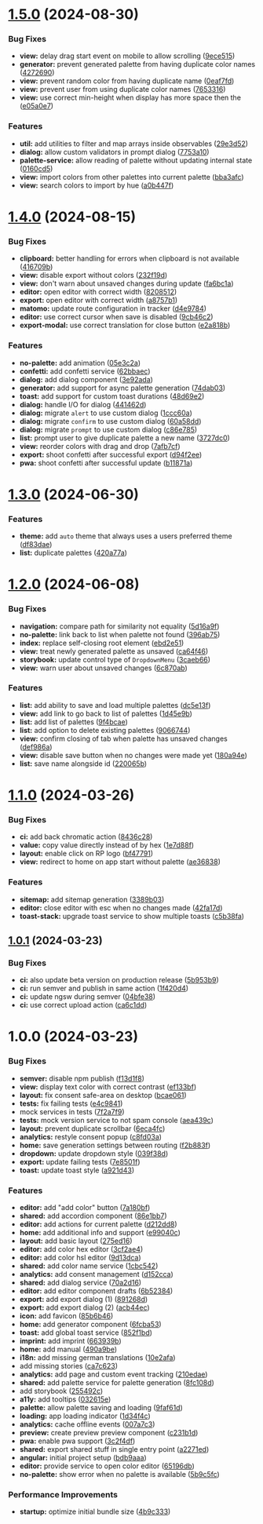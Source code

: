 # [1.5.0](https://github.com/pawcoding/Rainbow-Palette/compare/v1.4.0...v1.5.0) (2024-08-30)


### Bug Fixes

* **view:** delay drag start event on mobile to allow scrolling ([9ece515](https://github.com/pawcoding/Rainbow-Palette/commit/9ece5157ebd0da4e3b7ddb35ebfd0c489a91240c))
* **generator:** prevent generated palette from having duplicate color names ([4272690](https://github.com/pawcoding/Rainbow-Palette/commit/4272690682e9f89344c1d512f770466939c1a52c))
* **view:** prevent random color from having duplicate name ([0eaf7fd](https://github.com/pawcoding/Rainbow-Palette/commit/0eaf7fd4d4eec669d1e9ca03e519b194842da20c))
* **view:** prevent user from using duplicate color names ([7653316](https://github.com/pawcoding/Rainbow-Palette/commit/76533169b735315894c9832f75cf600a0e23e6eb))
* **view:** use correct min-height when display has more space then the ([e05a0e7](https://github.com/pawcoding/Rainbow-Palette/commit/e05a0e79d7c315ea3ae0b415a890df7daa3a2ca6))


### Features

* **util:** add utilities to filter and map arrays inside observables ([29e3d52](https://github.com/pawcoding/Rainbow-Palette/commit/29e3d52bfd41f433c9492a2f9449d3816734f798))
* **dialog:** allow custom validators in prompt dialog ([7753a10](https://github.com/pawcoding/Rainbow-Palette/commit/7753a10318c7d89fc6af32d2263d054d8bb51290))
* **palette-service:** allow reading of palette without updating internal state ([0160cd5](https://github.com/pawcoding/Rainbow-Palette/commit/0160cd5ffd9e65c2f5603981ea739b98ff6e388a))
* **view:** import colors from other palettes into current palette ([bba3afc](https://github.com/pawcoding/Rainbow-Palette/commit/bba3afc881e8f504e0d98556bd026b1a2faffbbc))
* **view:** search colors to import by hue ([a0b447f](https://github.com/pawcoding/Rainbow-Palette/commit/a0b447f984b2c0fdf29a5e9e975c2b3c88667990))

# [1.4.0](https://github.com/pawcoding/Rainbow-Palette/compare/v1.3.0...v1.4.0) (2024-08-15)


### Bug Fixes

* **clipboard:** better handling for errors when clipboard is not available ([416709b](https://github.com/pawcoding/Rainbow-Palette/commit/416709b07a769820a33b6f067d8da80396494e0e))
* **view:** disable export without colors ([232f19d](https://github.com/pawcoding/Rainbow-Palette/commit/232f19d3a2517392a2be4dd689f3e53608a7cf0f))
* **view:** don't warn about unsaved changes during update ([fa6bc1a](https://github.com/pawcoding/Rainbow-Palette/commit/fa6bc1aa2d089cb3bdaf3d82a18591d499f2f1ee))
* **editor:** open editor with correct width ([8208512](https://github.com/pawcoding/Rainbow-Palette/commit/8208512a9304abdb89beb288a55d83876fd6ea17))
* **export:** open editor with correct width ([a8757b1](https://github.com/pawcoding/Rainbow-Palette/commit/a8757b19ee74a09bccfcc2ec7347dad3e985cbdf))
* **matomo:** update route configuration in tracker ([d4e9784](https://github.com/pawcoding/Rainbow-Palette/commit/d4e97841f61d6c2a1c375f2da4b76e316346d394))
* **editor:** use correct cursor when save is disabled ([9cb46c2](https://github.com/pawcoding/Rainbow-Palette/commit/9cb46c2eb0a4ad7bdf29bb5861f7df4a34ad87aa))
* **export-modal:** use correct translation for close button ([e2a818b](https://github.com/pawcoding/Rainbow-Palette/commit/e2a818b542c8c1bbb5f4bb120d18530ac25ef70b))


### Features

* **no-palette:** add animation ([05e3c2a](https://github.com/pawcoding/Rainbow-Palette/commit/05e3c2a66b9d7758dad1293f73f3d6cc8e770c86))
* **confetti:** add confetti service ([62bbaec](https://github.com/pawcoding/Rainbow-Palette/commit/62bbaec706e132a8c296414188cac5613e0b0a62))
* **dialog:** add dialog component ([3e92ada](https://github.com/pawcoding/Rainbow-Palette/commit/3e92adab83ea9260b6ab5fb8bd58ec61534a7889))
* **generator:** add support for async palette generation ([74dab03](https://github.com/pawcoding/Rainbow-Palette/commit/74dab03d407e0cce6548da6e8fc7ac3213dd32f7))
* **toast:** add support for custom toast durations ([48d69e2](https://github.com/pawcoding/Rainbow-Palette/commit/48d69e262655e16d44928eb0bbfda9d0ae794431))
* **dialog:** handle I/O for dialog ([441462d](https://github.com/pawcoding/Rainbow-Palette/commit/441462d2c32428e563c957a0092698b54d2a3754))
* **dialog:** migrate `alert` to use custom dialog ([1ccc60a](https://github.com/pawcoding/Rainbow-Palette/commit/1ccc60adc93b24f3b31011086aedda3aca002851))
* **dialog:** migrate `confirm` to use custom dialog ([60a58dd](https://github.com/pawcoding/Rainbow-Palette/commit/60a58dd9bc4615b4c47a9f813cb658c64bdd4e28))
* **dialog:** migrate `prompt` to use custom dialog ([c86e785](https://github.com/pawcoding/Rainbow-Palette/commit/c86e785f476b24ea6070f4789a98f004c7aad9b2))
* **list:** prompt user to give duplicate palette a new name ([3727dc0](https://github.com/pawcoding/Rainbow-Palette/commit/3727dc05a329ab21daa76418f2ab539acacf1380))
* **view:** reorder colors with drag and drop ([7afb7cf](https://github.com/pawcoding/Rainbow-Palette/commit/7afb7cf9fcf7f2d1ca712cae075d31fc5ddba4f4))
* **export:** shoot confetti after successful export ([d94f2ee](https://github.com/pawcoding/Rainbow-Palette/commit/d94f2ee933a29e191c0faf5214a27608c6697316))
* **pwa:** shoot confetti after successful update ([b11871a](https://github.com/pawcoding/Rainbow-Palette/commit/b11871ab550f96c3095067eec32cc54c273675e7))

# [1.3.0](https://github.com/pawcoding/rainbow-palette/compare/v1.2.0...v1.3.0) (2024-06-30)


### Features

* **theme:** add `auto` theme that always uses a users preferred theme ([df83dae](https://github.com/pawcoding/rainbow-palette/commit/df83daec14da465bc6662edda00e9df8843a1786))
* **list:** duplicate palettes ([420a77a](https://github.com/pawcoding/rainbow-palette/commit/420a77ae2080e6aba8c43a6f43187a53aeb6ed41))

# [1.2.0](https://github.com/pawcoding/rainbow-palette/compare/v1.1.0...v1.2.0) (2024-06-08)


### Bug Fixes

* **navigation:** compare path for similarity not equality ([5d16a9f](https://github.com/pawcoding/rainbow-palette/commit/5d16a9ffbe29caf36feddbeac0e151bcc26d009f))
* **no-palette:** link back to list when palette not found ([396ab75](https://github.com/pawcoding/rainbow-palette/commit/396ab75ff6b620e47018afe770b4bf24abccec56))
* **index:** replace self-closing root element ([ebd2e51](https://github.com/pawcoding/rainbow-palette/commit/ebd2e518532e96c226a0e415fac6911f6aad60d2))
* **view:** treat newly generated palette as unsaved ([ca64f46](https://github.com/pawcoding/rainbow-palette/commit/ca64f46724a685ef635902875ae6eab8c468b279))
* **storybook:** update control type of `DropdownMenu` ([3caeb66](https://github.com/pawcoding/rainbow-palette/commit/3caeb668afdcf1d6c0e759d60ddbb6f88aea93d8))
* **view:** warn user about unsaved changes ([6c870ab](https://github.com/pawcoding/rainbow-palette/commit/6c870ab6219ecf0b8b4697232580d1a7de2d4ab4))


### Features

* **list:** add ability to save and load multiple palettes ([dc5e13f](https://github.com/pawcoding/rainbow-palette/commit/dc5e13fb5d2ac9af90716a409e1df862d26ea82f))
* **view:** add link to go back to list of palettes ([1d45e9b](https://github.com/pawcoding/rainbow-palette/commit/1d45e9bf57b7fbd6f5ccf77128a05f6bc73c4564))
* **list:** add list of palettes ([9f4bcae](https://github.com/pawcoding/rainbow-palette/commit/9f4bcae3abf3d42a9167ba6d6d35c3b5bd8841ce))
* **list:** add option to delete existing palettes ([9066744](https://github.com/pawcoding/rainbow-palette/commit/9066744e5f5998d277cfe704f87f2183406a2b0d))
* **view:** confirm closing of tab when palette has unsaved changes ([def986a](https://github.com/pawcoding/rainbow-palette/commit/def986ae8362ef352ecea5f074663a888654eacd))
* **view:** disable save button when no changes were made yet ([180a94e](https://github.com/pawcoding/rainbow-palette/commit/180a94eecae3f6b5f395eae74567c65b03b32fea))
* **list:** save name alongside id ([220065b](https://github.com/pawcoding/rainbow-palette/commit/220065bab91f4fcf299d81905842ba35b14d0d1d))

# [1.1.0](https://github.com/pawcoding/rainbow-palette/compare/v1.0.1...v1.1.0) (2024-03-26)


### Bug Fixes

* **ci:** add back chromatic action ([8436c28](https://github.com/pawcoding/rainbow-palette/commit/8436c2861199cabe154eaa7b69cf97eaf7f50761))
* **value:** copy value directly instead of by hex ([1e7d88f](https://github.com/pawcoding/rainbow-palette/commit/1e7d88f2e653737de03dd0914a1ea09fb4d74324))
* **layout:** enable click on RP logo ([bf47791](https://github.com/pawcoding/rainbow-palette/commit/bf477913eee2c6e2c41ed444b8a612a7a3361473))
* **view:** redirect to home on app start without palette ([ae36838](https://github.com/pawcoding/rainbow-palette/commit/ae368382fa4980e95b5059b31b973ee0e78c488c))


### Features

* **sitemap:** add sitemap generation ([3389b03](https://github.com/pawcoding/rainbow-palette/commit/3389b03abbcd9bf8eb242b0a837381f27393b136))
* **editor:** close editor with esc when no changes made ([42fa17d](https://github.com/pawcoding/rainbow-palette/commit/42fa17d2f1ce428eb3b53378a0c3122f089c0bec))
* **toast-stack:** upgrade toast service to show multiple toasts ([c5b38fa](https://github.com/pawcoding/rainbow-palette/commit/c5b38fa15289d5619fd9e928c82c7e120465dd8d))

## [1.0.1](https://github.com/pawcoding/rainbow-palette/compare/v1.0.0...v1.0.1) (2024-03-23)


### Bug Fixes

* **ci:** also update beta version on production release ([5b953b9](https://github.com/pawcoding/rainbow-palette/commit/5b953b943b126134dfa8e978cca0a182e265df4c))
* **ci:** run semver and publish in same action ([1f420d4](https://github.com/pawcoding/rainbow-palette/commit/1f420d44b0ba2b5bda9732f67c2d9c65eeb0044c))
* **ci:** update ngsw during semver ([04bfe38](https://github.com/pawcoding/rainbow-palette/commit/04bfe380d700a10c34335e386e8c1f51d546b2df))
* **ci:** use correct upload action ([ca6c1dd](https://github.com/pawcoding/rainbow-palette/commit/ca6c1ddab83dc9b2dff91de4eab332c25f62507b))

# 1.0.0 (2024-03-23)


### Bug Fixes

* **semver:** disable npm publish ([f13d1f8](https://github.com/pawcoding/rainbow-palette/commit/f13d1f8ce23161a0acbc09dbf9eadea61dc0178d))
* **view:** display text color with correct contrast ([ef133bf](https://github.com/pawcoding/rainbow-palette/commit/ef133bffcdf114075c06ea4aab9b5567f33eb7d0))
* **layout:** fix consent safe-area on desktop ([bcae061](https://github.com/pawcoding/rainbow-palette/commit/bcae06137bb26afb7fed357921a29cd572ac1018))
* **tests:** fix failing tests ([e4c9841](https://github.com/pawcoding/rainbow-palette/commit/e4c9841bf8814f1b287d563ebb31960622197b07))
* mock services in tests ([7f2a7f9](https://github.com/pawcoding/rainbow-palette/commit/7f2a7f9ef90cc2751d0f56a7bcba5cb75b97776f))
* **tests:** mock version service to not spam console ([aea439c](https://github.com/pawcoding/rainbow-palette/commit/aea439c9de1d4555cbf918bb7bcde3cbdc6623c3))
* **layout:** prevent duplicate scrollbar ([6eca4fc](https://github.com/pawcoding/rainbow-palette/commit/6eca4fc66d2bb45ec6008fb07128a6f06bf1f7d1))
* **analytics:** restyle consent popup ([c8fd03a](https://github.com/pawcoding/rainbow-palette/commit/c8fd03a5bb9aa52518e28eaa93a28a17d151636a))
* **home:** save generation settings between routing ([f2b883f](https://github.com/pawcoding/rainbow-palette/commit/f2b883f50616febce7fb0508d9b519938b8a6676))
* **dropdown:** update dropdown style ([039f38d](https://github.com/pawcoding/rainbow-palette/commit/039f38deaab8ad4f1769a657f4ce24c818276e69))
* **export:** update failing tests ([7e8501f](https://github.com/pawcoding/rainbow-palette/commit/7e8501fc1faa3b98d30f0e14704a808e9f3e39de))
* **toast:** update toast style ([a921d43](https://github.com/pawcoding/rainbow-palette/commit/a921d43a03cfb7a5b34e9208af95361f47544fd1))


### Features

* **editor:** add "add color" button ([7a180bf](https://github.com/pawcoding/rainbow-palette/commit/7a180bf757f0dd79d89105aedbde5f2cfee3c1cb))
* **shared:** add accordion component ([86e1bb7](https://github.com/pawcoding/rainbow-palette/commit/86e1bb763f952421296438d4cb4cef8e403936b8))
* **editor:** add actions for current palette ([d212dd8](https://github.com/pawcoding/rainbow-palette/commit/d212dd88a2d0c723e732c6d80c7c87a019842ee4))
* **home:** add additional info and support ([e99040c](https://github.com/pawcoding/rainbow-palette/commit/e99040c1a1003a60e7f6e502cbea31cad1015b00))
* **layout:** add basic layout ([275ed16](https://github.com/pawcoding/rainbow-palette/commit/275ed1670886f1da3bfef55ea30bbd8cb25b052b))
* **editor:** add color hex editor ([3cf2ae4](https://github.com/pawcoding/rainbow-palette/commit/3cf2ae44395f8ba2906b8284cfc34ba3a0fd595c))
* **editor:** add color hsl editor ([9d13dca](https://github.com/pawcoding/rainbow-palette/commit/9d13dca0ac66f1fe4781695684b9c1eb004a93fc))
* **shared:** add color name service ([1cbc542](https://github.com/pawcoding/rainbow-palette/commit/1cbc5428a434fc6859593624b68e0deee42ec89f))
* **analytics:** add consent management ([d152cca](https://github.com/pawcoding/rainbow-palette/commit/d152ccaf87d72940135db0faf1a7cfb1ab03d355))
* **shared:** add dialog service ([70a2d16](https://github.com/pawcoding/rainbow-palette/commit/70a2d161f26206ea5b2484b0e587e983e4596cdc))
* **editor:** add editor component drafts ([6b52384](https://github.com/pawcoding/rainbow-palette/commit/6b52384ea140b82a772a771b627bbe4e5a32af6d))
* **export:** add export dialog (1) ([891268d](https://github.com/pawcoding/rainbow-palette/commit/891268df01d5e1a61c1eb0aeea1e3d4f0d2bae22))
* **export:** add export dialog (2) ([acb44ec](https://github.com/pawcoding/rainbow-palette/commit/acb44ec51eda3e97cbb0a8ed198f5c3891318b2a))
* **icon:** add favicon ([85b6b46](https://github.com/pawcoding/rainbow-palette/commit/85b6b468cbcbd49d1d56659bee67a917415b4bb1))
* **home:** add generator component ([6fcba53](https://github.com/pawcoding/rainbow-palette/commit/6fcba533911ce6fa3645592fb91333f8058e533c))
* **toast:** add global toast service ([852f1bd](https://github.com/pawcoding/rainbow-palette/commit/852f1bd7b792a90565f933cbba31a0cac941f369))
* **imprint:** add imprint ([663939b](https://github.com/pawcoding/rainbow-palette/commit/663939b8a5dd41dbd40e92c4b1016c7ce061d872))
* **home:** add manual ([490a9be](https://github.com/pawcoding/rainbow-palette/commit/490a9bebd7c4f6c6eddc6d6c0eda3c6222e1adcd))
* **i18n:** add missing german translations ([10e2afa](https://github.com/pawcoding/rainbow-palette/commit/10e2afa997a985e1419c7011a74490cc4ffffb6b))
* add missing stories ([ca7c623](https://github.com/pawcoding/rainbow-palette/commit/ca7c6238d1d4b24c811746ac7bf2286059fb62bf))
* **analytics:** add page and custom event tracking ([210edae](https://github.com/pawcoding/rainbow-palette/commit/210edae94f8c3f93bfdd8e8ac1d5cf6fccf7ec16))
* **shared:** add palette service for palette generation ([8fc108d](https://github.com/pawcoding/rainbow-palette/commit/8fc108d7d6948dee3cef6f01af9c6b7443c4dab2))
* add storybook ([255492c](https://github.com/pawcoding/rainbow-palette/commit/255492cd95a853f46155ad6a42d3d63582057410))
* **a11y:** add tooltips ([032615e](https://github.com/pawcoding/rainbow-palette/commit/032615e7bfae12d74f825781a6abc5c3f2333194))
* **palette:** allow palette saving and loading ([9faf61d](https://github.com/pawcoding/rainbow-palette/commit/9faf61d6abd42e48a9444b17ac8457646a2206c0))
* **loading:** app loading indicator ([1d34f4c](https://github.com/pawcoding/rainbow-palette/commit/1d34f4c5d80d07db89123453a354126ed2a80754))
* **analytics:** cache offline events ([007a7c3](https://github.com/pawcoding/rainbow-palette/commit/007a7c3f27304fe2ee40e632262c7079b42ef120))
* **preview:** create preview preview component ([c231b1d](https://github.com/pawcoding/rainbow-palette/commit/c231b1d2396a76f7b95a5ed70bcd92164a32acda))
* **pwa:** enable pwa support ([3c2f4df](https://github.com/pawcoding/rainbow-palette/commit/3c2f4dfc835bffd21cdd4ae57d57056e10ae54e2))
* **shared:** export shared stuff in single entry point ([a2271ed](https://github.com/pawcoding/rainbow-palette/commit/a2271ed300d7f523c93c8523c73a048b7ad5f940))
* **angular:** initial project setup ([bdb9aaa](https://github.com/pawcoding/rainbow-palette/commit/bdb9aaa3a8d16a990034c34ce2940a03ae10ee6e))
* **editor:** provide service to open color editor ([65196db](https://github.com/pawcoding/rainbow-palette/commit/65196db5541e8daf9073d5a97cfbaa949eda47a2))
* **no-palette:** show error when no palette is available ([5b9c5fc](https://github.com/pawcoding/rainbow-palette/commit/5b9c5fccd1e36e2dd107387f73170a667e08e456))


### Performance Improvements

* **startup:** optimize initial bundle size ([4b9c333](https://github.com/pawcoding/rainbow-palette/commit/4b9c333bcb962c49e7ea0c05fb05e1287c1d882e))
